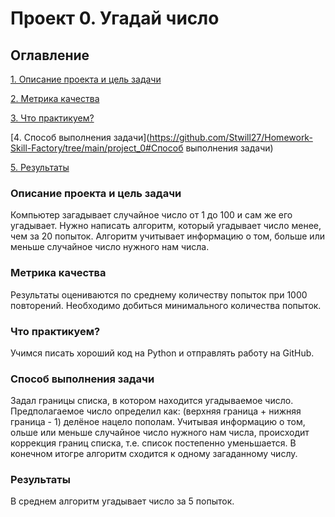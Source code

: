 # Проект 0. Угадай число

## Оглавление
[1. Описание проекта и цель задачи](https://github.com/Stwill27/Homework-Skill-Factory/tree/main/project_0#%D0%BE%D0%BF%D0%B8%D1%81%D0%B0%D0%BD%D0%B8%D0%B5-%D0%BF%D1%80%D0%BE%D0%B5%D0%BA%D1%82%D0%B0-%D0%B8-%D1%86%D0%B5%D0%BB%D1%8C-%D0%B7%D0%B0%D0%B4%D0%B0%D1%87%D0%B8)  

[2. Метрика качества](https://github.com/Stwill27/Homework-Skill-Factory/tree/main/project_0#%D0%BC%D0%B5%D1%82%D1%80%D0%B8%D0%BA%D0%B0-%D0%BA%D0%B0%D1%87%D0%B5%D1%81%D1%82%D0%B2%D0%B0)  

[3. Что практикуем?](https://github.com/Stwill27/Homework-Skill-Factory/tree/main/project_0#%D1%87%D1%82%D0%BE-%D0%BF%D1%80%D0%B0%D0%BA%D1%82%D0%B8%D0%BA%D1%83%D0%B5%D0%BC)  

[4. Способ выполнения задачи](https://github.com/Stwill27/Homework-Skill-Factory/tree/main/project_0#Способ выполнения задачи)  

[5. Результаты](https://github.com/Stwill27/Homework-Skill-Factory/tree/main/project_0#Результаты)

### Описание проекта и цель задачи
Компьютер загадывает случайное число от 1 до 100 и сам же его угадывает. Нужно написать алгоритм, который угадывает число менее, чем за 20 попыток. Алгоритм учитывает информацию о том, больше или меньше случайное число нужного нам числа. 

### Метрика качества
Результаты оцениваются по среднему количеству попыток при 1000 повторений. Необходимо добиться минимального количества попыток.

### Что практикуем?
Учимся писать хороший код на Python и отправлять работу на GitHub.

### Способ выполнения задачи
Задал границы списка, в котором находится угадываемое число. Предполагаемое число определил как:  (верхняя граница + нижняя граница - 1) делёное нацело пополам. Учитывая информацию о том, ольше или меньше случайное число нужного нам числа, происходит коррекция границ списка, т.е. список постепенно уменьшается. В конечном итогре алгоритм сходится к одному загаданному числу.

### Результаты
В среднем алгоритм угадывает число за 5 попыток. 
